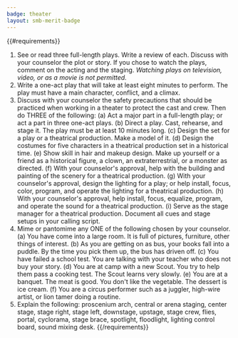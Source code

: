 ```yaml
---
badge: theater
layout: smb-merit-badge
---
```


{{#requirements}}
1. See or read three full-length plays. Write a review of each. Discuss with your counselor the plot or story. If you chose to watch the plays, comment on the acting and the staging.
    *Watching plays on television, video, or as a movie is not permitted.*
2. Write a one-act play that will take at least eight minutes to perform. The play must have a main character, conflict, and a climax.
3. Discuss with your counselor the safety precautions that should be practiced when working in a theater to protect the cast and crew. Then do THREE of the following:
    (a) Act a major part in a full-length play; or act a part in three one-act plays.
    (b) Direct a play. Cast, rehearse, and stage it. The play must be at least 10 minutes long.
    (c) Design the set for a play or a theatrical production. Make a model of it.
    (d) Design the costumes for five characters in a theatrical production set in a historical time.
    (e) Show skill in hair and makeup design. Make up yourself or a friend as a historical figure, a clown, an extraterrestrial, or a monster as directed.
    (f) With your counselor's approval, help with the building and painting of the scenery for a theatrical production.
    (g) With your counselor's approval, design the lighting for a play; or help install, focus, color, program, and operate the lighting for a theatrical production.
    (h) With your counselor's approval, help install, focus, equalize, program, and operate the sound for a theatrical production.
    (i) Serve as the stage manager for a theatrical production. Document all cues and stage setups in your calling script.
4. Mime or pantomime any ONE of the following chosen by your counselor.
    (a) You have come into a large room. It is full of pictures, furniture, other things of interest.
    (b) As you are getting on as bus, your books fall into a puddle. By the time you pick them up, the bus has driven off.
    (c) You have failed a school test. You are talking with your teacher who does not buy your story.
    (d) You are at camp with a new Scout. You try to help them pass a cooking test. The Scout learns very slowly.
    (e) You are at a banquet. The meat is good. You don't like the vegetable. The dessert is ice cream.
    (f) You are a circus performer such as a juggler, high-wire artist, or lion tamer doing a routine.
5. Explain the following: proscenium arch, central or arena staging, center stage, stage right, stage left, downstage, upstage, stage crew, flies, portal, cyclorama, stage brace, spotlight, floodlight, lighting control board, sound mixing desk.
{{/requirements}}
